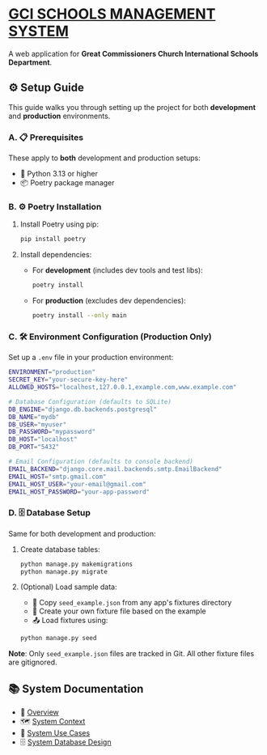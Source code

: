 # [GCI SCHOOLS MANAGEMENT SYSTEM](https://github.com/gcimedia/schools)

A web application for **Great Commissioners Church International Schools Department**.

## ⚙️ Setup Guide

This guide walks you through setting up the project for both **development** and **production** environments.

### A. 📋 Prerequisites

These apply to **both** development and production setups:

- 🐍 Python 3.13 or higher  
- 📦 Poetry package manager

### B. ⚙️ Poetry Installation

1. Install Poetry using pip:

   ```bash
   pip install poetry
   ```

2. Install dependencies:

   - For **development** (includes dev tools and test libs):

     ```bash
     poetry install
     ```

   - For **production** (excludes dev dependencies):

     ```bash
     poetry install --only main
     ```

### C. 🛠️ Environment Configuration (Production Only)

Set up a `.env` file in your production environment:

```bash
ENVIRONMENT="production"
SECRET_KEY="your-secure-key-here"
ALLOWED_HOSTS="localhost,127.0.0.1,example.com,www.example.com"

# Database Configuration (defaults to SQLite)
DB_ENGINE="django.db.backends.postgresql"
DB_NAME="mydb"
DB_USER="myuser"
DB_PASSWORD="mypassword"
DB_HOST="localhost"
DB_PORT="5432"

# Email Configuration (defaults to console backend)
EMAIL_BACKEND="django.core.mail.backends.smtp.EmailBackend"
EMAIL_HOST="smtp.gmail.com"
EMAIL_HOST_USER="your-email@gmail.com"
EMAIL_HOST_PASSWORD="your-app-password"
```

### D. 🗄️ Database Setup

Same for both development and production:

1. Create database tables:

   ```bash
   python manage.py makemigrations
   python manage.py migrate
   ```

2. (Optional) Load sample data:

   - 📄 Copy `seed_example.json` from any app's fixtures directory
   - 📝 Create your own fixture file based on the example
   - 📤 Load fixtures using:

   ```bash
   python manage.py seed
   ```

**Note**: Only `seed_example.json` files are tracked in Git. All other fixture files are gitignored.

## 📚 System Documentation

- 🧭 [Overview](apps/elearning/docs/overview.md)  
- 🗺️ [System Context](apps/elearning/docs/system_context.md)  
- 🎯 [System Use Cases](apps/elearning/docs/system_use_cases.md)  
- 🗄️ [System Database Design](apps/elearning/docs/system_database_design.md)
